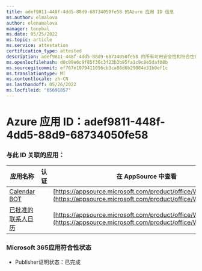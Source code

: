```yaml
---
title: adef9811-448f-4dd5-88d9-68734050fe58 的Azure 应用 ID 信息
ms.author: elmalova
author: elenamalova
manager: tonybal
ms.date: 05/25/2022
ms.topic: article
ms.service: attestation
certification_type: attested
description: adef9811-448f-4dd5-88d9-68734050fe58 的所有可用安全性和符合性信息信息。
ms.openlocfilehash: d0c09e6c9f85f36c3f23b3b95fa1c9c8e5daf08b
ms.sourcegitcommit: ef767e1079411056cb3ca86d6b29084e31b0ef1c
ms.translationtype: MT
ms.contentlocale: zh-CN
ms.lasthandoff: 05/26/2022
ms.locfileid: "65691857"
---
```

# <a name="azure-app-id-adef9811-448f-4dd5-88d9-68734050fe58"></a>Azure 应用 ID：adef9811-448f-4dd5-88d9-68734050fe58


### <a name="apps-associated-with-this-id"></a>与此 ID 关联的应用：
| **应用名称** | **认证** | **在 AppSource 中查看** |
|--------------|---------------|-----------------------|
| [Calendar BOT](../forward/WA104381271.md) |  | [https://appsource.microsoft.com/product/office/WA104381271](https://appsource.microsoft.com/product/office/WA104381271) |
| [已批准的联系人日历](../forward/WA104380294.md) |  | [https://appsource.microsoft.com/product/office/WA104380294](https://appsource.microsoft.com/product/office/WA104380294) |

### <a name="microsoft-365-app-compliance-status"></a>Microsoft 365应用符合性状态
- Publisher证明状态：已完成
